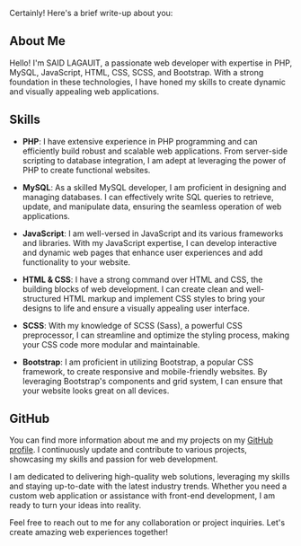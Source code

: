 Certainly! Here's a brief write-up about you:

## About Me

Hello! I'm SAID LAGAUIT, a passionate web developer with expertise in PHP, MySQL, JavaScript, HTML, CSS, SCSS, and Bootstrap. With a strong foundation in these technologies, I have honed my skills to create dynamic and visually appealing web applications.

## Skills

- **PHP**: I have extensive experience in PHP programming and can efficiently build robust and scalable web applications. From server-side scripting to database integration, I am adept at leveraging the power of PHP to create functional websites.

- **MySQL**: As a skilled MySQL developer, I am proficient in designing and managing databases. I can effectively write SQL queries to retrieve, update, and manipulate data, ensuring the seamless operation of web applications.

- **JavaScript**: I am well-versed in JavaScript and its various frameworks and libraries. With my JavaScript expertise, I can develop interactive and dynamic web pages that enhance user experiences and add functionality to your website.

- **HTML & CSS**: I have a strong command over HTML and CSS, the building blocks of web development. I can create clean and well-structured HTML markup and implement CSS styles to bring your designs to life and ensure a visually appealing user interface.

- **SCSS**: With my knowledge of SCSS (Sass), a powerful CSS preprocessor, I can streamline and optimize the styling process, making your CSS code more modular and maintainable.

- **Bootstrap**: I am proficient in utilizing Bootstrap, a popular CSS framework, to create responsive and mobile-friendly websites. By leveraging Bootstrap's components and grid system, I can ensure that your website looks great on all devices.

## GitHub

You can find more information about me and my projects on my [GitHub profile](https://github.com/saidlagauit). I continuously update and contribute to various projects, showcasing my skills and passion for web development.

I am dedicated to delivering high-quality web solutions, leveraging my skills and staying up-to-date with the latest industry trends. Whether you need a custom web application or assistance with front-end development, I am ready to turn your ideas into reality.

Feel free to reach out to me for any collaboration or project inquiries. Let's create amazing web experiences together!

